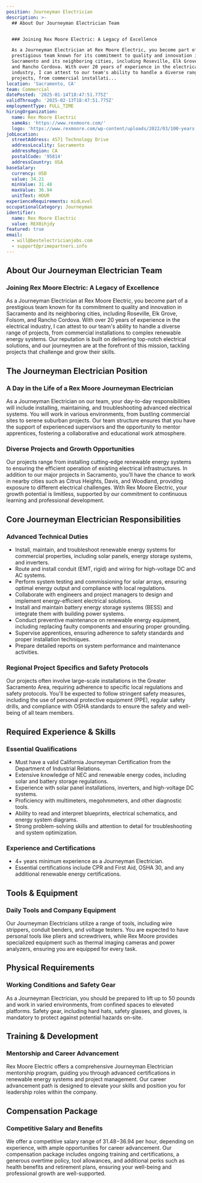 ```yaml
---
position: Journeyman Electrician
description: >-
  ## About Our Journeyman Electrician Team


  ### Joining Rex Moore Electric: A Legacy of Excellence

  As a Journeyman Electrician at Rex Moore Electric, you become part of a
  prestigious team known for its commitment to quality and innovation in
  Sacramento and its neighboring cities, including Roseville, Elk Grove, Folsom,
  and Rancho Cordova. With over 20 years of experience in the electrical
  industry, I can attest to our team's ability to handle a diverse range of
  projects, from commercial installati...
location: 'Sacramento, CA'
team: Commercial
datePosted: '2025-01-14T18:47:51.775Z'
validThrough: '2025-02-13T18:47:51.775Z'
employmentType: FULL_TIME
hiringOrganization:
  name: Rex Moore Electric
  sameAs: 'https://www.rexmoore.com/'
  logo: 'https://www.rexmoore.com/wp-content/uploads/2022/03/100-years.png'
jobLocation:
  streetAddress: 4571 Technology Drive
  addressLocality: Sacramento
  addressRegion: CA
  postalCode: '95814'
  addressCountry: USA
baseSalary:
  currency: USD
  value: 34.21
  minValue: 31.48
  maxValue: 36.94
  unitText: HOUR
experienceRequirements: midLevel
occupationalCategory: Journeyman
identifier:
  name: Rex Moore Electric
  value: REX0ihjdy
featured: true
email:
  - will@bestelectricianjobs.com
  - support@primepartners.info
---
```




## About Our Journeyman Electrician Team

### Joining Rex Moore Electric: A Legacy of Excellence
As a Journeyman Electrician at Rex Moore Electric, you become part of a prestigious team known for its commitment to quality and innovation in Sacramento and its neighboring cities, including Roseville, Elk Grove, Folsom, and Rancho Cordova. With over 20 years of experience in the electrical industry, I can attest to our team's ability to handle a diverse range of projects, from commercial installations to complex renewable energy systems. Our reputation is built on delivering top-notch electrical solutions, and our journeymen are at the forefront of this mission, tackling projects that challenge and grow their skills.

## The Journeyman Electrician Position

### A Day in the Life of a Rex Moore Journeyman Electrician
As a Journeyman Electrician on our team, your day-to-day responsibilities will include installing, maintaining, and troubleshooting advanced electrical systems. You will work in various environments, from bustling commercial sites to serene suburban projects. Our team structure ensures that you have the support of experienced supervisors and the opportunity to mentor apprentices, fostering a collaborative and educational work atmosphere.

### Diverse Projects and Growth Opportunities
Our projects range from installing cutting-edge renewable energy systems to ensuring the efficient operation of existing electrical infrastructures. In addition to our major projects in Sacramento, you'll have the chance to work in nearby cities such as Citrus Heights, Davis, and Woodland, providing exposure to different electrical challenges. With Rex Moore Electric, your growth potential is limitless, supported by our commitment to continuous learning and professional development.

## Core Journeyman Electrician Responsibilities

### Advanced Technical Duties
- Install, maintain, and troubleshoot renewable energy systems for commercial properties, including solar panels, energy storage systems, and inverters.
- Route and install conduit (EMT, rigid) and wiring for high-voltage DC and AC systems.
- Perform system testing and commissioning for solar arrays, ensuring optimal energy output and compliance with local regulations.
- Collaborate with engineers and project managers to design and implement energy-efficient electrical solutions.
- Install and maintain battery energy storage systems (BESS) and integrate them with building power systems.
- Conduct preventive maintenance on renewable energy equipment, including replacing faulty components and ensuring proper grounding.
- Supervise apprentices, ensuring adherence to safety standards and proper installation techniques.
- Prepare detailed reports on system performance and maintenance activities.

### Regional Project Specifics and Safety Protocols
Our projects often involve large-scale installations in the Greater Sacramento Area, requiring adherence to specific local regulations and safety protocols. You'll be expected to follow stringent safety measures, including the use of personal protective equipment (PPE), regular safety drills, and compliance with OSHA standards to ensure the safety and well-being of all team members.

## Required Experience & Skills

### Essential Qualifications
- Must have a valid California Journeyman Certification from the Department of Industrial Relations.
- Extensive knowledge of NEC and renewable energy codes, including solar and battery storage regulations.
- Experience with solar panel installations, inverters, and high-voltage DC systems.
- Proficiency with multimeters, megohmmeters, and other diagnostic tools.
- Ability to read and interpret blueprints, electrical schematics, and energy system diagrams.
- Strong problem-solving skills and attention to detail for troubleshooting and system optimization.

### Experience and Certifications
- 4+ years minimum experience as a Journeyman Electrician.
- Essential certifications include CPR and First Aid, OSHA 30, and any additional renewable energy certifications.

## Tools & Equipment

### Daily Tools and Company Equipment
Our Journeyman Electricians utilize a range of tools, including wire strippers, conduit benders, and voltage testers. You are expected to have personal tools like pliers and screwdrivers, while Rex Moore provides specialized equipment such as thermal imaging cameras and power analyzers, ensuring you are equipped for every task.

## Physical Requirements

### Working Conditions and Safety Gear
As a Journeyman Electrician, you should be prepared to lift up to 50 pounds and work in varied environments, from confined spaces to elevated platforms. Safety gear, including hard hats, safety glasses, and gloves, is mandatory to protect against potential hazards on-site.

## Training & Development

### Mentorship and Career Advancement
Rex Moore Electric offers a comprehensive Journeyman Electrician mentorship program, guiding you through advanced certifications in renewable energy systems and project management. Our career advancement path is designed to elevate your skills and position you for leadership roles within the company.

## Compensation Package

### Competitive Salary and Benefits
We offer a competitive salary range of $31.48-$36.94 per hour, depending on experience, with ample opportunities for career advancement. Our compensation package includes ongoing training and certifications, a generous overtime policy, tool allowances, and additional perks such as health benefits and retirement plans, ensuring your well-being and professional growth are well-supported.